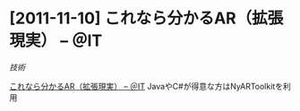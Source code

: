 # [2011-11-10] これなら分かるAR（拡張現実） – ＠IT
_技術_

<a href="http://www.atmarkit.co.jp/fwcr/design/tool/ar01/01.html" target="_blank">これなら分かるAR（拡張現実） – ＠IT</a>
JavaやC#が得意な方はNyARToolkitを利用

